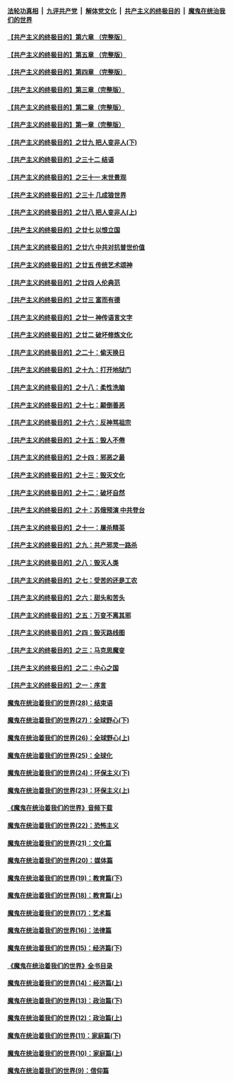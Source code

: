 ####  [法轮功真相](../../../../basic/blob/master/README.md?t=05191110) &nbsp;|&nbsp; [九评共产党](../../../../9ping.md/blob/master/README.md?t=05191110) &nbsp;|&nbsp; [解体党文化](../../../../jtdwh.md/blob/master/README.md?t=05191110)  &nbsp;|&nbsp; [共产主义的终极目的](../../../../gczydzjmd.md/blob/master/README.md?t=05191110) &nbsp;|&nbsp; [魔鬼在统治我们的世界](../../../../mgztzwmdsj.md/blob/master/README.md?t=05191110) 

#### [【共产主义的终极目的】第六章 （完整版）](../pages/nsc422/n11428913.md?t=05191110) 

#### [【共产主义的终极目的】第五章 （完整版）](../pages/nsc422/n11428912.md?t=05191110) 

#### [【共产主义的终极目的】第四章 （完整版）](../pages/nsc422/n11428907.md?t=05191110) 

#### [【共产主义的终极目的】第三章（完整版）](../pages/nsc422/n11428848.md?t=05191110) 

#### [【共产主义的终极目的】第二章（完整版）](../pages/nsc422/n11428831.md?t=05191110) 

#### [【共产主义的终极目的】第一章（完整版）](../pages/nsc422/n11417651.md?t=05191110) 

#### [【共产主义的终极目的】之廿九 把人变非人(下)](../pages/nsc422/n11344140.md?t=05191110) 

#### [【共产主义的终极目的】之三十二 结语](../pages/nsc422/n11360535.md?t=05191110) 

#### [【共产主义的终极目的】之三十一 末世景观](../pages/nsc422/n11351129.md?t=05191110) 

#### [【共产主义的终极目的】之三十 几成狼世界](../pages/nsc422/n11348280.md?t=05191110) 

#### [【共产主义的终极目的】之廿八 把人变非人(上)](../pages/nsc422/n11340492.md?t=05191110) 

#### [【共产主义的终极目的】之廿七 以恨立国](../pages/nsc422/n11336944.md?t=05191110) 

#### [【共产主义的终极目的】之廿六 中共对抗普世价值](../pages/nsc422/n11324785.md?t=05191110) 

#### [【共产主义的终极目的】之廿五 传统艺术颂神](../pages/nsc422/n11296396.md?t=05191110) 

#### [【共产主义的终极目的】之廿四 人伦典范](../pages/nsc422/n11296397.md?t=05191110) 

#### [【共产主义的终极目的】之廿三 富而有德](../pages/nsc422/n11283598.md?t=05191110) 

#### [【共产主义的终极目的】之廿一 神传语言文字](../pages/nsc422/n11263265.md?t=05191110) 

#### [【共产主义的终极目的】之廿二 破坏修炼文化](../pages/nsc422/n11245728.md?t=05191110) 

#### [【共产主义的终极目的】之二十：偷天换日](../pages/nsc422/n11238846.md?t=05191110) 

#### [【共产主义的终极目的】之十九：打开地狱门](../pages/nsc422/n11206376.md?t=05191110) 

#### [【共产主义的终极目的】之十八：柔性洗脑](../pages/nsc422/n11199994.md?t=05191110) 

#### [【共产主义的终极目的】之十七：颠倒善恶](../pages/nsc422/n11179782.md?t=05191110) 

#### [【共产主义的终极目的】之十六：反神骂祖宗](../pages/nsc422/n11166798.md?t=05191110) 

#### [【共产主义的终极目的】之十五：毁人不倦](../pages/nsc422/n11166792.md?t=05191110) 

#### [【共产主义的终极目的】之十四：邪恶之最](../pages/nsc422/n11150249.md?t=05191110) 

#### [【共产主义的终极目的】之十三：毁灭文化](../pages/nsc422/n11135227.md?t=05191110) 

#### [【共产主义的终极目的】之十二：破坏自然](../pages/nsc422/n11135214.md?t=05191110) 

#### [【共产主义的终极目的】之十：苏俄预演 中共登台](../pages/nsc422/n11118424.md?t=05191110) 

#### [【共产主义的终极目的】之十一：屠杀精英](../pages/nsc422/n11118442.md?t=05191110) 

#### [【共产主义的终极目的】之九：共产邪灵一路杀](../pages/nsc422/n11114139.md?t=05191110) 

#### [【共产主义的终极目的】之八：毁灭人类](../pages/nsc422/n11108503.md?t=05191110) 

#### [【共产主义的终极目的】之七：受苦的还是工农](../pages/nsc422/n11101809.md?t=05191110) 

#### [【共产主义的终极目的】之六：甜头和苦头](../pages/nsc422/n11096971.md?t=05191110) 

#### [【共产主义的终极目的】之五：万变不离其邪](../pages/nsc422/n11091285.md?t=05191110) 

#### [【共产主义的终极目的】之四：毁灭路线图](../pages/nsc422/n11086284.md?t=05191110) 

#### [【共产主义的终极目的】之三：马克思魔变](../pages/nsc422/n11061941.md?t=05191110) 

#### [【共产主义的终极目的】之二：中心之国](../pages/nsc422/n11047728.md?t=05191110) 

#### [【共产主义的终极目的】之一：序言](../pages/nsc422/n11086077.md?t=05191110) 

#### [魔鬼在统治着我们的世界(28)：结束语](../pages/nsc422/n10936246.md?t=05191110) 

#### [魔鬼在统治着我们的世界(27)：全球野心(下)](../pages/nsc422/n10928319.md?t=05191110) 

#### [魔鬼在统治着我们的世界(26)：全球野心(上)](../pages/nsc422/n10900318.md?t=05191110) 

#### [魔鬼在统治着我们的世界(25)：全球化](../pages/nsc422/n10788205.md?t=05191110) 

#### [魔鬼在统治着我们的世界(24)：环保主义(下)](../pages/nsc422/n10695307.md?t=05191110) 

#### [魔鬼在统治着我们的世界(23)：环保主义(上)](../pages/nsc422/n10688613.md?t=05191110) 

#### [《魔鬼在统治着我们的世界》音频下载](../pages/nsc422/n10635553.md?t=05191110) 

#### [魔鬼在统治着我们的世界(22)：恐怖主义](../pages/nsc422/n10614727.md?t=05191110) 

#### [魔鬼在统治着我们的世界(21)：文化篇](../pages/nsc422/n10597706.md?t=05191110) 

#### [魔鬼在统治着我们的世界(20)：媒体篇](../pages/nsc422/n10586579.md?t=05191110) 

#### [魔鬼在统治着我们的世界(19)：教育篇(下)](../pages/nsc422/n10564808.md?t=05191110) 

#### [魔鬼在统治着我们的世界(18)：教育篇(上)](../pages/nsc422/n10526970.md?t=05191110) 

#### [魔鬼在统治着我们的世界(17)：艺术篇](../pages/nsc422/n10499093.md?t=05191110) 

#### [魔鬼在统治着我们的世界(16)：法律篇](../pages/nsc422/n10485969.md?t=05191110) 

#### [魔鬼在统治着我们的世界(15)：经济篇(下)](../pages/nsc422/n10469975.md?t=05191110) 

#### [《魔鬼在统治着我们的世界》全书目录](../pages/nsc422/n10464261.md?t=05191110) 

#### [魔鬼在统治着我们的世界(14)：经济篇(上)](../pages/nsc422/n10457370.md?t=05191110) 

#### [魔鬼在统治着我们的世界(13)：政治篇(下)](../pages/nsc422/n10448270.md?t=05191110) 

#### [魔鬼在统治着我们的世界(12)：政治篇(上)](../pages/nsc422/n10444576.md?t=05191110) 

#### [魔鬼在统治着我们的世界(11)：家庭篇(下)](../pages/nsc422/n10440961.md?t=05191110) 

#### [魔鬼在统治着我们的世界(10)：家庭篇(上)](../pages/nsc422/n10435448.md?t=05191110) 

#### [魔鬼在统治着我们的世界(9)：信仰篇](../pages/nsc422/n10432159.md?t=05191110) 

